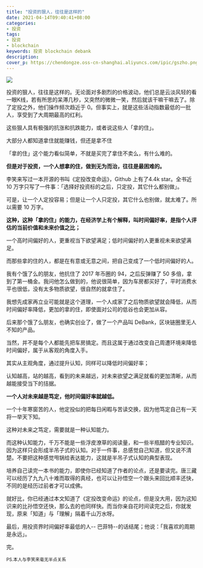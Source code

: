 ```yaml
---
title: "投资的狠人，往往是这样的"
date: 2021-04-14T09:40:41+08:00
categories:
- 投资
tags:
- 投资
- blockchain
keywords: 投资 blockchain debank
description: 
cover_p: https://chendongze.oss-cn-shanghai.aliyuncs.com/ipic/gszho.png
---
```


![](https://chendongze.oss-cn-shanghai.aliyuncs.com/ipic/gszho.png)

投资的狠人，往往是这样的。无论面对多剧烈的价格波动，他们总是云淡风轻的看一眼K线，若有所思的呆滞几秒，又突然的微微一笑，然后就该干嘛干嘛去了。除了定投之外，他们操作频次趋近于 0。但事实上，就是这些活动指数最低的一批人，享受到了大周期最高的红利。

这些狠人具有极强的抗涨和抗跌能力，或者说这些人「拿的住」。

大部分人都知道拿住就能赚钱，但还是拿不住

「拿的住」这个能力看似简单，不就是买完了拿住不卖么，有什么难的。

**但是对于投资，一个人想拿的住，做到无为而治，往往是最困难的。**

李笑来写过一本开源的书叫《定投改变命运》，Github 上有了4.4k star。全书近 10 万字只写了一件事：「选择好投资标的之后，只定投，其它什么都别做」。

可是，让一个人定投容易；但是让一个人只定投，其它什么也别做，就太难了。所以需要 10 万字。

**这种，这种「拿的住」的能力，在经济学上有个解释，叫时间偏好率，是指个人评估的当前价值和未来价值之比；**

一个高时间偏好的人，更重视当下欲望满足；低时间偏好的人更重视未来欲望满足。

而那些拿的住的人，都是在有意或无意之间，把自己变成了一个低时间偏好的人。

我有个饿了么的朋友，他抗住了 2017 年币圈的 94，之后反弹赚了 50 多倍，拿到了第一桶金。我问他怎么做到的，他说很简单，因为车房都买好了，平时消费水平也很低，没有太多物质欲望，很自然的就拿住了。

我想先成家再立业可能就是这个道理，一个人成家了之后物质欲望就会降低，从而时间偏好率降低，更加的拿的住，即使面对公司的低谷也会更加从容。

后来那个饿了么朋友，也确实创业了，做了一个产品叫 DeBank，区块链圈里无人不知的产品。

当然，并不是每个人都能先把车房搞定。而且这属于通过改变自己周遭环境来降低时间偏好，属于从客观的角度入手。

其实从主观角度，通过提升认知，同样可以降低时间偏好率；

认知越高，站的越高，看到的未来越远，对未来欲望之满足就看的更加清晰，从而越能接受当下的拮据。

**一个人对未来越是笃定，他时间偏好率就越低。**

一个十年寒窗苦的人，他定投似的把每日闲暇与苦读交换，因为他笃定自己有一天将一举天下知。

这种对未来之笃定，需要就是一种认知能力。

而这种认知能力，千万不能是一些浮皮潦草的阅读量，和一些半瓶醋的专业知识。因为这样只会形成半吊子式的认知。对于一件事，总感觉自己知道，但又说不清楚。不要把这种感觉甩锅给表达能力，这就是半吊子式认知的典型表现。

培养自己读完一本书的能力，即使你已经知道了作者的论点，还是要读完。唐三藏可以经历了九九八十难而取得的真经，也可以让孙悟空一个跟头来回比顺丰还快，不同的是经历过前者才可以成佛。

就好比，你已经通过本文知道了《定投改变命运》的论点，但是没大用，因为这知识来的比孙悟空还快，那么去的也同样快。而当你亲自花时间读完之后，你就发现，原来「知道」与「理解」隔着千山万水呀。


最后，用投资界时间偏好率最低的人-- 巴菲特--的话结尾；他说：「我喜欢的周期是永远」。

完。


<small>PS.本人与李笑来毫无半点关系</small>
